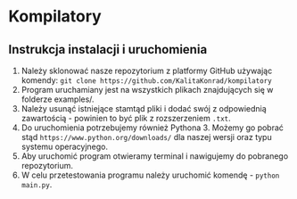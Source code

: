 # Kompilatory
## Instrukcja instalacji i uruchomienia

1. Należy sklonować nasze repozytorium z platformy GitHub używając komendy:
`git clone https://github.com/KalitaKonrad/kompilatory`
2. Program uruchamiany jest na wszystkich plikach znajdujących się w folderze examples/.
3. Należy usunąć istniejące stamtąd pliki i dodać swój z odpowiednią zawartością - powinien to być plik z rozszerzeniem `.txt`.
4. Do uruchomienia potrzebujemy również Pythona 3. Możemy go pobrać stąd `https://www.python.org/downloads/` dla naszej wersji oraz typu systemu operacyjnego.
5. Aby uruchomić program otwieramy terminal i nawigujemy do pobranego repozytorium.
6. W celu przetestowania programu należy uruchomić komendę - `python main.py`.
